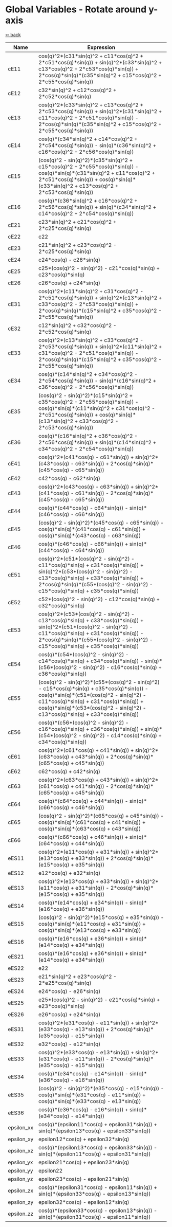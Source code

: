 # Global Variables - Rotate around y-axis

[⇦ back](../subpages/step3_rotate_material_coordinates.md)

| Name       | Expression                                                   |
| ---------- | ------------------------------------------------------------ |
| cE11       | cos(q)^2\*(c31\*sin(q)^2 + c11\*cos(q)^2 +  2\*c51\*cos(q)\*sin(q)) + sin(q)^2\*(c33\*sin(q)^2 + c13\*cos(q)^2 +  2\*c53\*cos(q)\*sin(q)) + 2\*cos(q)\*sin(q)\*(c35\*sin(q)^2 + c15\*cos(q)^2 +  2\*c55\*cos(q)\*sin(q)) |
| cE12       | c32\*sin(q)^2 + c12\*cos(q)^2 + 2\*c52\*cos(q)\*sin(q)       |
| cE13       | cos(q)^2\*(c33\*sin(q)^2 + c13\*cos(q)^2 + 2\*c53\*cos(q)\*sin(q)) +  sin(q)^2\*(c31\*sin(q)^2 + c11\*cos(q)^2 + 2\*c51\*cos(q)\*sin(q)) -  2\*cos(q)\*sin(q)\*(c35\*sin(q)^2 + c15\*cos(q)^2 + 2\*c55\*cos(q)\*sin(q)) |
| cE14       | cos(q)\*(c34\*sin(q)^2 + c14\*cos(q)^2 + 2\*c54\*cos(q)\*sin(q)) -  sin(q)\*(c36\*sin(q)^2 + c16\*cos(q)^2 + 2\*c56\*cos(q)\*sin(q)) |
| cE15       | (cos(q)^2 - sin(q)^2)\*(c35\*sin(q)^2 + c15\*cos(q)^2 + 2\*c55\*cos(q)\*sin(q))  - cos(q)\*sin(q)\*(c31\*sin(q)^2 + c11\*cos(q)^2 + 2\*c51\*cos(q)\*sin(q)) +  cos(q)\*sin(q)\*(c33\*sin(q)^2 + c13\*cos(q)^2 + 2\*c53\*cos(q)\*sin(q)) |
| cE16       | cos(q)\*(c36\*sin(q)^2 + c16\*cos(q)^2 + 2\*c56\*cos(q)\*sin(q)) +  sin(q)\*(c34\*sin(q)^2 + c14\*cos(q)^2 + 2\*c54\*cos(q)\*sin(q)) |
| cE21       | c23\*sin(q)^2 + c21\*cos(q)^2 + 2\*c25\*cos(q)\*sin(q)       |
| cE22       | c22                                                          |
| cE23       | c21\*sin(q)^2 + c23\*cos(q)^2 - 2\*c25\*cos(q)\*sin(q)       |
| cE24       | c24\*cos(q) - c26\*sin(q)                                    |
| cE25       | c25\*(cos(q)^2 - sin(q)^2) - c21\*cos(q)\*sin(q) + c23\*cos(q)\*sin(q) |
| cE26       | c26\*cos(q) + c24\*sin(q)                                    |
| cE31       | cos(q)^2\*(c11\*sin(q)^2 + c31\*cos(q)^2 - 2\*c51\*cos(q)\*sin(q)) +  sin(q)^2\*(c13\*sin(q)^2 + c33\*cos(q)^2 - 2\*c53\*cos(q)\*sin(q)) +  2\*cos(q)\*sin(q)\*(c15\*sin(q)^2 + c35\*cos(q)^2 - 2\*c55\*cos(q)\*sin(q)) |
| cE32       | c12\*sin(q)^2 + c32\*cos(q)^2 - 2\*c52\*cos(q)\*sin(q)       |
| cE33       | cos(q)^2\*(c13\*sin(q)^2 + c33\*cos(q)^2 - 2\*c53\*cos(q)\*sin(q)) +  sin(q)^2\*(c11\*sin(q)^2 + c31\*cos(q)^2 - 2\*c51\*cos(q)\*sin(q)) -  2\*cos(q)\*sin(q)\*(c15\*sin(q)^2 + c35\*cos(q)^2 - 2\*c55\*cos(q)\*sin(q)) |
| cE34       | cos(q)\*(c14\*sin(q)^2 + c34\*cos(q)^2 - 2\*c54\*cos(q)\*sin(q)) -  sin(q)\*(c16\*sin(q)^2 + c36\*cos(q)^2 - 2\*c56\*cos(q)\*sin(q)) |
| cE35       | (cos(q)^2 - sin(q)^2)\*(c15\*sin(q)^2 + c35\*cos(q)^2 - 2\*c55\*cos(q)\*sin(q))  - cos(q)\*sin(q)\*(c11\*sin(q)^2 + c31\*cos(q)^2 - 2\*c51\*cos(q)\*sin(q)) +  cos(q)\*sin(q)\*(c13\*sin(q)^2 + c33\*cos(q)^2 - 2\*c53\*cos(q)\*sin(q)) |
| cE36       | cos(q)\*(c16\*sin(q)^2 + c36\*cos(q)^2 - 2\*c56\*cos(q)\*sin(q)) +  sin(q)\*(c14\*sin(q)^2 + c34\*cos(q)^2 - 2\*c54\*cos(q)\*sin(q)) |
| cE41       | cos(q)^2\*(c41\*cos(q) - c61\*sin(q)) + sin(q)^2\*(c43\*cos(q) - c63\*sin(q)) +  2\*cos(q)\*sin(q)\*(c45\*cos(q) - c65\*sin(q)) |
| cE42       | c42\*cos(q) - c62\*sin(q)                                    |
| cE43       | cos(q)^2\*(c43\*cos(q) - c63\*sin(q)) + sin(q)^2\*(c41\*cos(q) - c61\*sin(q)) -  2\*cos(q)\*sin(q)\*(c45\*cos(q) - c65\*sin(q)) |
| cE44       | cos(q)\*(c44\*cos(q) - c64\*sin(q)) - sin(q)\*(c46\*cos(q) - c66\*sin(q)) |
| cE45       | (cos(q)^2 - sin(q)^2)\*(c45\*cos(q) - c65\*sin(q)) -  cos(q)\*sin(q)\*(c41\*cos(q) - c61\*sin(q)) + cos(q)\*sin(q)\*(c43\*cos(q) -  c63\*sin(q)) |
| cE46       | cos(q)\*(c46\*cos(q) - c66\*sin(q)) + sin(q)\*(c44\*cos(q) - c64\*sin(q)) |
| cE51       | cos(q)^2\*(c51\*(cos(q)^2 - sin(q)^2) - c11\*cos(q)\*sin(q) +  c31\*cos(q)\*sin(q)) + sin(q)^2\*(c53\*(cos(q)^2 - sin(q)^2) - c13\*cos(q)\*sin(q)  + c33\*cos(q)\*sin(q)) + 2\*cos(q)\*sin(q)\*(c55\*(cos(q)^2 - sin(q)^2) -  c15\*cos(q)\*sin(q) + c35\*cos(q)\*sin(q)) |
| cE52       | c52\*(cos(q)^2 - sin(q)^2) - c12\*cos(q)\*sin(q) + c32\*cos(q)\*sin(q) |
| cE53       | cos(q)^2\*(c53\*(cos(q)^2 - sin(q)^2) - c13\*cos(q)\*sin(q) +  c33\*cos(q)\*sin(q)) + sin(q)^2\*(c51\*(cos(q)^2 - sin(q)^2) - c11\*cos(q)\*sin(q)  + c31\*cos(q)\*sin(q)) - 2\*cos(q)\*sin(q)\*(c55\*(cos(q)^2 - sin(q)^2) -  c15\*cos(q)\*sin(q) + c35\*cos(q)\*sin(q)) |
| cE54       | cos(q)\*(c54\*(cos(q)^2 - sin(q)^2) - c14\*cos(q)\*sin(q) +  c34\*cos(q)\*sin(q)) - sin(q)\*(c56\*(cos(q)^2 - sin(q)^2) - c16\*cos(q)\*sin(q) +  c36\*cos(q)\*sin(q)) |
| cE55       | (cos(q)^2 - sin(q)^2)\*(c55\*(cos(q)^2 - sin(q)^2) - c15\*cos(q)\*sin(q) +  c35\*cos(q)\*sin(q)) - cos(q)\*sin(q)\*(c51\*(cos(q)^2 - sin(q)^2) -  c11\*cos(q)\*sin(q) + c31\*cos(q)\*sin(q)) + cos(q)\*sin(q)\*(c53\*(cos(q)^2 -  sin(q)^2) - c13\*cos(q)\*sin(q) + c33\*cos(q)\*sin(q)) |
| cE56       | cos(q)\*(c56\*(cos(q)^2 - sin(q)^2) - c16\*cos(q)\*sin(q) +  c36\*cos(q)\*sin(q)) + sin(q)\*(c54\*(cos(q)^2 - sin(q)^2) - c14\*cos(q)\*sin(q) +  c34\*cos(q)\*sin(q)) |
| cE61       | cos(q)^2\*(c61\*cos(q) + c41\*sin(q)) + sin(q)^2\*(c63\*cos(q) + c43\*sin(q)) +  2\*cos(q)\*sin(q)\*(c65\*cos(q) + c45\*sin(q)) |
| cE62       | c62\*cos(q) + c42\*sin(q)                                    |
| cE63       | cos(q)^2\*(c63\*cos(q) + c43\*sin(q)) + sin(q)^2\*(c61\*cos(q) + c41\*sin(q)) -  2\*cos(q)\*sin(q)\*(c65\*cos(q) + c45\*sin(q)) |
| cE64       | cos(q)\*(c64\*cos(q) + c44\*sin(q)) - sin(q)\*(c66\*cos(q) + c46\*sin(q)) |
| cE65       | (cos(q)^2 - sin(q)^2)\*(c65\*cos(q) + c45\*sin(q)) -  cos(q)\*sin(q)\*(c61\*cos(q) + c41\*sin(q)) + cos(q)\*sin(q)\*(c63\*cos(q) +  c43\*sin(q)) |
| cE66       | cos(q)\*(c66\*cos(q) + c46\*sin(q)) + sin(q)\*(c64\*cos(q) + c44\*sin(q)) |
| eES11      | cos(q)^2\*(e11\*cos(q) + e31\*sin(q)) + sin(q)^2\*(e13\*cos(q) + e33\*sin(q)) +  2\*cos(q)\*sin(q)\*(e15\*cos(q) + e35\*sin(q)) |
| eES12      | e12\*cos(q) + e32\*sin(q)                                    |
| eES13      | cos(q)^2\*(e13\*cos(q) + e33\*sin(q)) + sin(q)^2\*(e11\*cos(q) + e31\*sin(q)) -  2\*cos(q)\*sin(q)\*(e15\*cos(q) + e35\*sin(q)) |
| eES14      | cos(q)\*(e14\*cos(q) + e34\*sin(q)) - sin(q)\*(e16\*cos(q) + e36\*sin(q)) |
| eES15      | (cos(q)^2 - sin(q)^2)\*(e15\*cos(q) + e35\*sin(q)) -  cos(q)\*sin(q)\*(e11\*cos(q) + e31\*sin(q)) + cos(q)\*sin(q)\*(e13\*cos(q) +  e33\*sin(q)) |
| eES16      | cos(q)\*(e16\*cos(q) + e36\*sin(q)) + sin(q)\*(e14\*cos(q) + e34\*sin(q)) |
| eES21      | cos(q)\*(e16\*cos(q) + e36\*sin(q)) + sin(q)\*(e14\*cos(q) + e34\*sin(q)) |
| eES22      | e22                                                          |
| eES23      | e21\*sin(q)^2 + e23\*cos(q)^2 - 2\*e25\*cos(q)\*sin(q)       |
| eES24      | e24\*cos(q) - e26\*sin(q)                                    |
| eES25      | e25\*(cos(q)^2 - sin(q)^2) - e21\*cos(q)\*sin(q) + e23\*cos(q)\*sin(q) |
| eES26      | e26\*cos(q) + e24\*sin(q)                                    |
| eES31      | cos(q)^2\*(e31\*cos(q) - e11\*sin(q)) + sin(q)^2\*(e33\*cos(q) - e13\*sin(q)) +  2\*cos(q)\*sin(q)\*(e35\*cos(q) - e15\*sin(q)) |
| eES32      | e32\*cos(q) - e12\*sin(q)                                    |
| eES33      | cos(q)^2\*(e33\*cos(q) - e13\*sin(q)) + sin(q)^2\*(e31\*cos(q) - e11\*sin(q)) -  2\*cos(q)\*sin(q)\*(e35\*cos(q) - e15\*sin(q)) |
| eES34      | cos(q)\*(e34\*cos(q) - e14\*sin(q)) - sin(q)\*(e36\*cos(q) - e16\*sin(q)) |
| eES35      | (cos(q)^2 - sin(q)^2)\*(e35\*cos(q) - e15\*sin(q)) -  cos(q)\*sin(q)\*(e31\*cos(q) - e11\*sin(q)) + cos(q)\*sin(q)\*(e33\*cos(q) -  e13\*sin(q)) |
| eES36      | cos(q)\*(e36\*cos(q) - e16\*sin(q)) + sin(q)\*(e34\*cos(q) - e14\*sin(q)) |
| epsilon_xx | cos(q)\*(epsilon11\*cos(q) + epsilon31\*sin(q)) + sin(q)\*(epsilon13\*cos(q) +  epsilon33\*sin(q)) |
| epsilon_xy | epsilon12\*cos(q) + epsilon32\*sin(q)                        |
| epsilon_xz | cos(q)\*(epsilon13\*cos(q) + epsilon33\*sin(q)) - sin(q)\*(epsilon11\*cos(q) +  epsilon31\*sin(q)) |
| epsilon_yx | epsilon21\*cos(q) + epsilon23\*sin(q)                        |
| epsilon_yy | epsilon22                                                    |
| epsilon_yz | epsilon23\*cos(q) - epsilon21\*sin(q)                        |
| epsilon_zx | cos(q)\*(epsilon31\*cos(q) - epsilon11\*sin(q)) + sin(q)\*(epsilon33\*cos(q) -  epsilon13\*sin(q)) |
| epsilon_zy | epsilon32\*cos(q) - epsilon12\*sin(q)                        |
| epsilon_zz | cos(q)\*(epsilon33\*cos(q) - epsilon13\*sin(q)) - sin(q)\*(epsilon31\*cos(q) -  epsilon11\*sin(q)) |